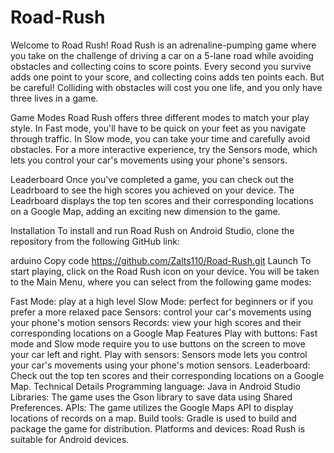 # Road-Rush

Welcome to Road Rush!
Road Rush is an adrenaline-pumping game where you take on the challenge of driving a car on a 5-lane road while avoiding obstacles and collecting coins to score points. Every second you survive adds one point to your score, and collecting coins adds ten points each. But be careful! Colliding with obstacles will cost you one life, and you only have three lives in a game.

Game Modes
Road Rush offers three different modes to match your play style. In Fast mode, you'll have to be quick on your feet as you navigate through traffic. In Slow mode, you can take your time and carefully avoid obstacles. For a more interactive experience, try the Sensors mode, which lets you control your car's movements using your phone's sensors.

Leaderboard
Once you've completed a game, you can check out the Leadrboard to see the high scores you achieved on your device. The Leadrboard displays the top ten scores and their corresponding locations on a Google Map, adding an exciting new dimension to the game.

Installation
To install and run Road Rush on Android Studio, clone the repository from the following GitHub link:

arduino
Copy code
https://github.com/Zalts110/Road-Rush.git
Launch
To start playing, click on the Road Rush icon on your device. You will be taken to the Main Menu, where you can select from the following game modes:

Fast Mode: play at a high level
Slow Mode: perfect for beginners or if you prefer a more relaxed pace
Sensors: control your car's movements using your phone's motion sensors
Records: view your high scores and their corresponding locations on a Google Map
Features
Play with buttons: Fast mode and Slow mode require you to use buttons on the screen to move your car left and right.
Play with sensors: Sensors mode lets you control your car's movements using your phone's motion sensors.
Leaderboard: Check out the top ten scores and their corresponding locations on a Google Map.
Technical Details
Programming language: Java in Android Studio
Libraries: The game uses the Gson library to save data using Shared Preferences.
APIs: The game utilizes the Google Maps API to display locations of records on a map.
Build tools: Gradle is used to build and package the game for distribution.
Platforms and devices: Road Rush is suitable for Android devices.
